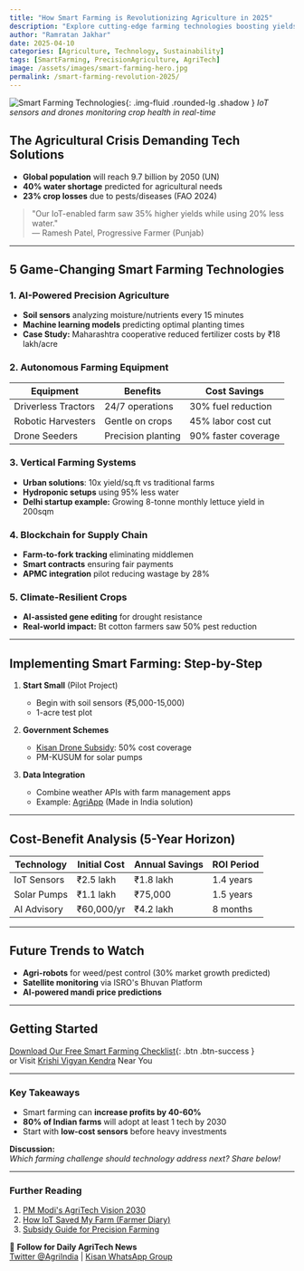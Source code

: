 ```yaml
---
title: "How Smart Farming is Revolutionizing Agriculture in 2025"
description: "Explore cutting-edge farming technologies boosting yields, reducing costs, and creating sustainable agriculture solutions for the future."
author: "Ramratan Jakhar"
date: 2025-04-10
categories: [Agriculture, Technology, Sustainability]
tags: [SmartFarming, PrecisionAgriculture, AgriTech]
image: /assets/images/smart-farming-hero.jpg
permalink: /smart-farming-revolution-2025/
---
```


![Smart Farming Technologies]({{site.baseurl}}/assets/images/smart-farming-hero.jpg){: .img-fluid .rounded-lg .shadow }
*IoT sensors and drones monitoring crop health in real-time*

## The Agricultural Crisis Demanding Tech Solutions

- **Global population** will reach 9.7 billion by 2050 (UN)
- **40% water shortage** predicted for agricultural needs
- **23% crop losses** due to pests/diseases (FAO 2024)

> "Our IoT-enabled farm saw 35% higher yields while using 20% less water."  
> — Ramesh Patel, Progressive Farmer (Punjab)

---

## 5 Game-Changing Smart Farming Technologies

### 1. AI-Powered Precision Agriculture
- **Soil sensors** analyzing moisture/nutrients every 15 minutes
- **Machine learning models** predicting optimal planting times
- **Case Study:** Maharashtra cooperative reduced fertilizer costs by ₹18 lakh/acre

### 2. Autonomous Farming Equipment
| Equipment | Benefits | Cost Savings |
|-----------|----------|--------------|
| Driverless Tractors | 24/7 operations | 30% fuel reduction |
| Robotic Harvesters | Gentle on crops | 45% labor cost cut |
| Drone Seeders | Precision planting | 90% faster coverage |

### 3. Vertical Farming Systems
- **Urban solutions**: 10x yield/sq.ft vs traditional farms
- **Hydroponic setups** using 95% less water
- **Delhi startup example:** Growing 8-tonne monthly lettuce yield in 200sqm

### 4. Blockchain for Supply Chain
- **Farm-to-fork tracking** eliminating middlemen
- **Smart contracts** ensuring fair payments
- **APMC integration** pilot reducing wastage by 28%

### 5. Climate-Resilient Crops
- **AI-assisted gene editing** for drought resistance
- **Real-world impact:** Bt cotton farmers saw 50% pest reduction

---

## Implementing Smart Farming: Step-by-Step

1. **Start Small** (Pilot Project)  
   - Begin with soil sensors (₹5,000-15,000)  
   - 1-acre test plot  

2. **Government Schemes**  
   - [Kisan Drone Subsidy](https://agricoop.gov.in): 50% cost coverage  
   - PM-KUSUM for solar pumps  

3. **Data Integration**  
   - Combine weather APIs with farm management apps  
   - Example: [AgriApp](https://agriapp.in) (Made in India solution)  

---

## Cost-Benefit Analysis (5-Year Horizon)

| Technology | Initial Cost | Annual Savings | ROI Period |
|------------|--------------|----------------|------------|
| IoT Sensors | ₹2.5 lakh | ₹1.8 lakh | 1.4 years |
| Solar Pumps | ₹1.1 lakh | ₹75,000 | 1.5 years |
| AI Advisory | ₹60,000/yr | ₹4.2 lakh | 8 months |

---

## Future Trends to Watch

- **Agri-robots** for weed/pest control (30% market growth predicted)
- **Satellite monitoring** via ISRO's Bhuvan Platform
- **AI-powered mandi price predictions**

---

## Getting Started

[Download Our Free Smart Farming Checklist](#){: .btn .btn-success }  
or Visit [Krishi Vigyan Kendra](https://kvk.icar.gov.in) Near You

---

### Key Takeaways
- Smart farming can **increase profits by 40-60%**
- **80% of Indian farms** will adopt at least 1 tech by 2030
- Start with **low-cost sensors** before heavy investments

**Discussion:**  
*Which farming challenge should technology address next? Share below!*

---

### Further Reading
1. [PM Modi's AgriTech Vision 2030](#)
2. [How IoT Saved My Farm (Farmer Diary)](#)
3. [Subsidy Guide for Precision Farming](#)

📱 **Follow for Daily AgriTech News**  
[Twitter @AgriIndia](#) | [Kisan WhatsApp Group](#)
